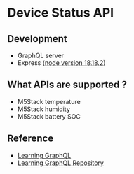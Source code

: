 # Device Status API

## Development

- GraphQL server
- Express ([node version 18.18.2](https://github.com/shusuke0812/Kikurage-API/blob/develop/device-status/.node-version))

## What APIs are supported ?

- M5Stack temperature
- M5Stack humidity
- M5Stack battery SOC

## Reference

- [Learning GraphQL](https://www.oreilly.com/library/view/learning-graphql/9781492030706/)
- [Learning GraphQL Repository](https://github.com/MoonHighway/learning-graphql)